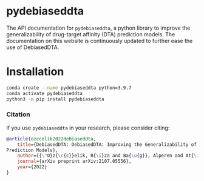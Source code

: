 # pydebiaseddta

The API documentation for `pydebiaseddta`, a python library to improve the generalizability of drug-target affinity (DTA) prediction models. The documentation on this website is continuously updated to further ease the use of DebiasedDTA.

# Installation

```bash
conda create --name pydebiaseddta python=3.9.7
conda activate pydebiaseddta
python3 -m pip install pydebiaseddta
```

### Citation
If you use `pydebiaseddta` in your research, please consider citing:

```bibtex
@article{ozccelik2022debiaseddta,
    title={DebiasedDTA: DebiasedDTA: Improving the Generalizability of Drug-Target Affinity
Prediction Models},
    author={{\"O}z{\c{c}}elik, R{\i}za and Ba{\u{g}}, Alperen and At{\i}l, Berk and Barsbey, Melih and {\"O}zg{\"u}r, Arzucan and {\"O}zk{\i}r{\i}ml{\i}, Elif},
    journal={arXiv preprint arXiv:2107.05556},
    year={2022}
}
```

